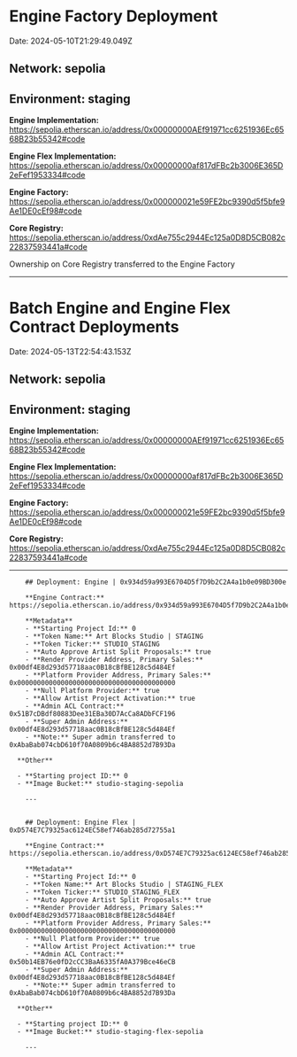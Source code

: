 # Engine Factory Deployment

Date: 2024-05-10T21:29:49.049Z

## **Network:** sepolia

## **Environment:** staging

**Engine Implementation:** https://sepolia.etherscan.io/address/0x00000000AEf91971cc6251936Ec6568B23b55342#code

**Engine Flex Implementation:** https://sepolia.etherscan.io/address/0x00000000af817dFBc2b3006E365D2eFef1953334#code

**Engine Factory:** https://sepolia.etherscan.io/address/0x000000021e59FE2bc9390d5f5bfe9Ae1DE0cEf98#code

**Core Registry:** https://sepolia.etherscan.io/address/0xdAe755c2944Ec125a0D8D5CB082c22837593441a#code

Ownership on Core Registry transferred to the Engine Factory

---

# Batch Engine and Engine Flex Contract Deployments

Date: 2024-05-13T22:54:43.153Z

## **Network:** sepolia

## **Environment:** staging

**Engine Implementation:** https://sepolia.etherscan.io/address/0x00000000AEf91971cc6251936Ec6568B23b55342#code

**Engine Flex Implementation:** https://sepolia.etherscan.io/address/0x00000000af817dFBc2b3006E365D2eFef1953334#code

**Engine Factory:** https://sepolia.etherscan.io/address/0x000000021e59FE2bc9390d5f5bfe9Ae1DE0cEf98#code

**Core Registry:** https://sepolia.etherscan.io/address/0xdAe755c2944Ec125a0D8D5CB082c22837593441a#code

---

        ## Deployment: Engine | 0x934d59a993E6704D5f7D9b2C2A4a1b0e09BD300e

        **Engine Contract:** https://sepolia.etherscan.io/address/0x934d59a993E6704D5f7D9b2C2A4a1b0e09BD300e#code

        **Metadata**
        - **Starting Project Id:** 0
        - **Token Name:** Art Blocks Studio | STAGING
        - **Token Ticker:** STUDIO_STAGING
        - **Auto Approve Artist Split Proposals:** true
        - **Render Provider Address, Primary Sales:** 0x00df4E8d293d57718aac0B18cBfBE128c5d484Ef
        - **Platform Provider Address, Primary Sales:** 0x0000000000000000000000000000000000000000
        - **Null Platform Provider:** true
        - **Allow Artist Project Activation:** true
        - **Admin ACL Contract:** 0x51B7cDBdf80883Dee31EBa30D7AcCa8ADbFCF196
        - **Super Admin Address:** 0x00df4E8d293d57718aac0B18cBfBE128c5d484Ef
        - **Note:** Super admin transferred to 0xAbaBab074cbD610f70A0809b6c4BA8852d7B93Da

      **Other**

      - **Starting project ID:** 0
      - **Image Bucket:** studio-staging-sepolia

        ---


        ## Deployment: Engine Flex | 0xD574E7C79325ac6124EC58ef746ab285d72755a1

        **Engine Contract:** https://sepolia.etherscan.io/address/0xD574E7C79325ac6124EC58ef746ab285d72755a1#code

        **Metadata**
        - **Starting Project Id:** 0
        - **Token Name:** Art Blocks Studio | STAGING_FLEX
        - **Token Ticker:** STUDIO_STAGING_FLEX
        - **Auto Approve Artist Split Proposals:** true
        - **Render Provider Address, Primary Sales:** 0x00df4E8d293d57718aac0B18cBfBE128c5d484Ef
        - **Platform Provider Address, Primary Sales:** 0x0000000000000000000000000000000000000000
        - **Null Platform Provider:** true
        - **Allow Artist Project Activation:** true
        - **Admin ACL Contract:** 0x50b14EB76e0fD2cCC3BaA6335fA0A379Bce46eCB
        - **Super Admin Address:** 0x00df4E8d293d57718aac0B18cBfBE128c5d484Ef
        - **Note:** Super admin transferred to 0xAbaBab074cbD610f70A0809b6c4BA8852d7B93Da

      **Other**

      - **Starting project ID:** 0
      - **Image Bucket:** studio-staging-flex-sepolia

        ---
